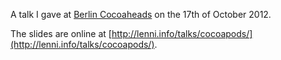 A talk I gave at [Berlin Cocoaheads](http://cocoaheads-berlin.github.com/) on the 17th of October 2012.

The slides are online at [http://lenni.info/talks/cocoapods/](http://lenni.info/talks/cocoapods/).

